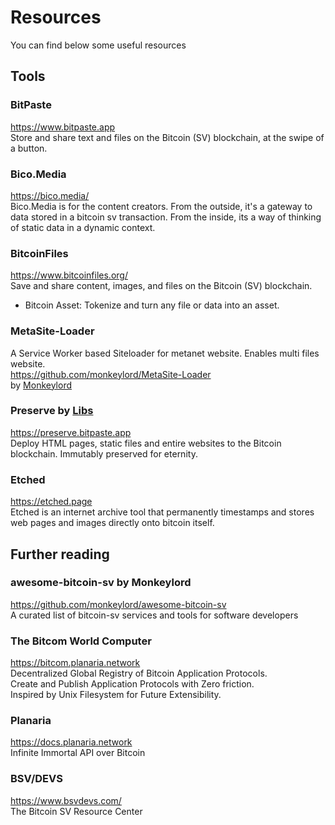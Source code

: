 # Resources
You can find below some useful resources

## Tools
### BitPaste
https://www.bitpaste.app<br>
Store and share text and files on the Bitcoin (SV) blockchain, at the swipe of a button.

### Bico.Media
https://bico.media/<br>
Bico.Media is for the content creators. From the outside, it's a gateway to data stored in a bitcoin sv transaction. From the inside, its a way of thinking of static data in a dynamic context.

### BitcoinFiles
https://www.bitcoinfiles.org/<br>
Save and share content, images, and files on the Bitcoin (SV) blockchain. <br>
+ Bitcoin Asset: Tokenize and turn any file or data into an asset. 

### MetaSite-Loader 
A Service Worker based Siteloader for metanet website. Enables multi files website. <br>
https://github.com/monkeylord/MetaSite-Loader<br>
by [Monkeylord](https://bico.media/579c7ece7d118469254035e53a11ff7ab4c64e0f0aa4bb7f65151fe63ea42018/index.html)


### Preserve by&nbsp;[Libs](https://twitter.com/libitx)
https://preserve.bitpaste.app<br>
Deploy HTML pages, static files and entire websites to the Bitcoin blockchain. Immutably preserved for eternity.

### Etched
https://etched.page<br>
Etched is an internet archive tool that permanently timestamps and stores web pages and images directly onto bitcoin itself.

## Further reading
### awesome-bitcoin-sv by Monkeylord
https://github.com/monkeylord/awesome-bitcoin-sv<br>
A curated list of bitcoin-sv services and tools for software developers 

### The Bitcom World Computer
https://bitcom.planaria.network<br>
Decentralized Global Registry of Bitcoin Application Protocols.<br>
Create and Publish Application Protocols with Zero friction.<br>
Inspired by Unix Filesystem for Future Extensibility.

### Planaria
https://docs.planaria.network<br>
Infinite Immortal API over Bitcoin

### BSV/DEVS
https://www.bsvdevs.com/<br>
The Bitcoin SV Resource Center
